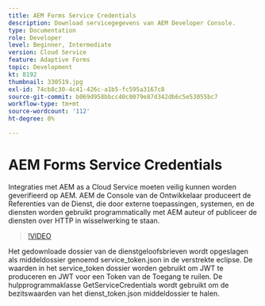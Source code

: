 ```yaml
---
title: AEM Forms Service Credentials
description: Download servicegegevens van AEM Developer Console.
type: Documentation
role: Developer
level: Beginner, Intermediate
version: Cloud Service
feature: Adaptive Forms
topic: Development
kt: 8192
thumbnail: 330519.jpg
exl-id: 74cb8c30-4c41-426c-a1b5-fc595a3167c8
source-git-commit: b069d958bbcc40c0079e87d342db6c5e53055bc7
workflow-type: tm+mt
source-wordcount: '112'
ht-degree: 0%

---
```


# AEM Forms Service Credentials

Integraties met AEM as a Cloud Service moeten veilig kunnen worden geverifieerd op AEM. AEM de Console van de Ontwikkelaar produceert de Referenties van de Dienst, die door externe toepassingen, systemen, en de diensten worden gebruikt programmatically met AEM auteur of publiceer de diensten over HTTP in wisselwerking te staan.

>[!VIDEO](https://video.tv.adobe.com/v/330519/?quality=12&learn=on)

Het gedownloade dossier van de dienstgeloofsbrieven wordt opgeslagen als middeldossier genoemd service_token.json in de verstrekte eclipse. De waarden in het service_token dossier worden gebruikt om JWT te produceren en JWT voor een Token van de Toegang te ruilen. De hulpprogrammaklasse GetServiceCredentials wordt gebruikt om de bezitswaarden van het dienst_token.json middeldossier te halen.
